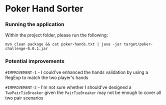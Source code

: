 # Poker Hand Sorter

### Running the application
Within the project folder, please run the following:
```
mvn clean package && cat poker-hands.txt | java -jar target/poker-challenge-0.0.1.jar
```

### Potential improvements
`#IMPROVEMENT-1` - I could've enhanced the hands validation by using a RegExp to match the two player's hands

`#IMPROVEMENT-2` - I'm not sure whether I should've designed a `TwoPairTieBreaker` given the `PairTieBreaker` may not be enough to cover all two pair scenarios